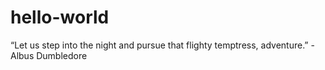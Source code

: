 # hello-world
“Let us step into the night and pursue that flighty temptress, adventure.”
                                                                        - Albus Dumbledore
